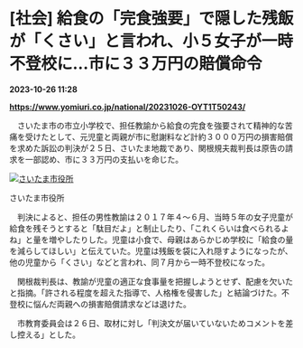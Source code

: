 # [社会] 給食の「完食強要」で隠した残飯が「くさい」と言われ、小５女子が一時不登校に…市に３３万円の賠償命令

**2023-10-26 11:28**

**https://www.yomiuri.co.jp/national/20231026-OYT1T50243/**

　さいたま市の市立小学校で、担任教諭から給食の完食を強要されて精神的な苦痛を受けたとして、元児童と両親が市に慰謝料など計約３０００万円の損害賠償を求めた訴訟の判決が２５日、さいたま地裁であり、関根規夫裁判長は原告の請求を一部認め、市に３３万円の支払いを命じた。

[![さいたま市役所](https://www.yomiuri.co.jp/media/2023/10/20231026-OYT1I50156-1.jpg)](https://www.yomiuri.co.jp/pluralphoto/20231026-OYT1I50156/)

さいたま市役所

　判決によると、担任の男性教諭は２０１７年４～６月、当時５年の女子児童が給食を残そうとすると「駄目だよ」と制止したり、「これくらいは食べられるよね」と量を増やしたりした。児童は小食で、母親はあらかじめ学校に「給食の量を減らしてほしい」と伝えていた。児童は残飯を袋に入れ隠すようになったが、他の児童から「くさい」などと言われ、同７月から一時不登校になった。

　関根裁判長は、教諭が児童の適正な食事量を把握しようとせず、配慮を欠いたと指摘。「許される程度を超えた指導で、人格権を侵害した」と結論づけた。不登校に悩んだ両親への損害賠償請求などは退けた。

　市教育委員会は２６日、取材に対し「判決文が届いていないためコメントを差し控える」とした。